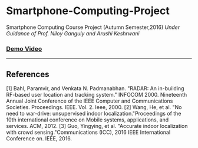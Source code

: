 # Smartphone-Computing-Project
Smartphone Computing Course Project (Autumn Semester,2016)
*Under Guidance of Prof. Niloy Ganguly and Arushi Keshrwani*

### [Demo Video](https://youtu.be/iwPgTPgQQ20)

----

## References

[1] Bahl, Paramvir, and Venkata N. Padmanabhan. "RADAR: An in-building RF-based user location and tracking system." INFOCOM 2000. Nineteenth Annual Joint Conference of the IEEE Computer and Communications Societies. Proceedings. IEEE. Vol. 2. Ieee, 2000.
[2] Wang, He, et al. "No need to war-drive: unsupervised indoor localization."Proceedings of the 10th international conference on Mobile systems, applications, and services. ACM, 2012.
[3] Guo, Yingying, et al. "Accurate indoor localization with crowd sensing."Communications (ICC), 2016 IEEE International 
Conference on. IEEE, 2016.
